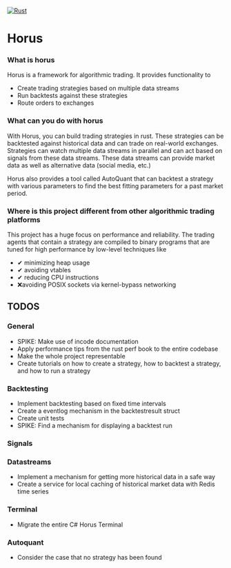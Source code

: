 [![Rust](https://github.com/int0x81/horus/actions/workflows/rust.yml/badge.svg)](https://github.com/int0x81/horus/actions/workflows/rust.yml)

# Horus

### What is horus
Horus is a framework for algorithmic trading. It provides functionality to
- Create trading strategies based on multiple data streams
- Run backtests against these strategies
- Route orders to exchanges

### What can you do with horus
With Horus, you can build trading strategies in rust. These strategies can be backtested
against historical data and can trade on real-world exchanges. Strategies can watch multiple
data streams in parallel and can act based on signals from these data streams.
These data streams can provide market data as well as alternative data (social media, etc.)

Horus also provides a tool called AutoQuant that can backtest a strategy with various parameters
to find the best fitting parameters for a past market period.

### Where is this project different from other algorithmic trading platforms
This project has a huge focus on performance and reliability. The trading agents that contain a strategy are compiled to binary programs that are tuned for high performance by low-level techniques like 
- ✔ minimizing heap usage
- ✔ avoiding vtables
- ✔ reducing CPU instructions
- ❌avoiding POSIX sockets via kernel-bypass networking

## TODOS

### General
- SPIKE: Make use of incode documentation
- Apply performance tips from the rust perf book to the entire codebase
- Make the whole project representable
- Create tutorials on how to create a strategy, how to backtest a strategy, and how to run a strategy

### Backtesting
- Implement backtesting based on fixed time intervals
- Create a eventlog mechanism in the backtestresult struct
- Create unit tests
- SPIKE: Find a mechanism for displaying a backtest run

### Signals

### Datastreams
- Implement a mechanism for getting more historical data in a safe way
- Create a service for local caching of historical market data with Redis time series

### Terminal
- Migrate the entire C# Horus Terminal

### Autoquant
- Consider the case that no strategy has been found